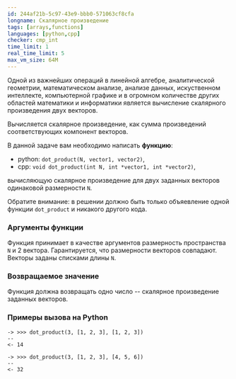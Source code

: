 ```yaml
---
id: 244af21b-5c97-43e9-bbb0-571063cf8cfa
longname: Скалярное произведение
tags: [arrays,functions]
languages: [python,cpp]
checker: cmp_int
time_limit: 1
real_time_limit: 5
max_vm_size: 64M
---
```


Одной из важнейших операций в линейной алгебре, аналитической геометрии, математическом анализе, анализе данных, искуственном интеллекте, компьютерной графике и в огромном количестве других областей математики и информатики является вычисление скалярного произведения двух векторов.

Вычисляется скалярное произведение, как сумма произведений соответствующих компонент векторов.

В данной задаче вам необходимо написать **функцию**:

+ python: `dot_product(N, vector1, vector2)`, 
+ cpp: `void dot_product(int N, int *vector1, int *vector2)`,

вычисляющую скалярное произведение для двух заданных векторов одинаковой размерности `N`.

Обратите внимание: в решении должно быть только объяевление одной функции `dot_product` и никакого другого кода.

### Аргументы функции

Функция принимает в качестве аргументов размерность пространства `N` и 2 вектора. Гарантируется, что размерности векторов совпадают.
Векторы заданы списками длины `N`.

### Возвращаемое значение

Функция должна возвращать одно число -- скалярное произведение заданных векторов.

### Примеры вызова на Python

```
-> >>> dot_product(3, [1, 2, 3], [1, 2, 3])
--
<- 14
```

```
-> >>> dot_product(3, [1, 2, 3], [4, 5, 6])
--
<- 32
```
